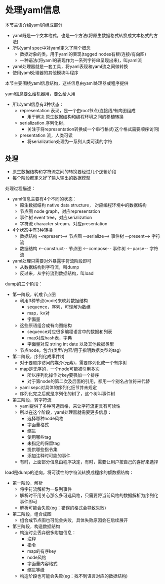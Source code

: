 # 处理yaml信息

本节主语介绍yaml的组成部分

- yaml既是一个文本格式，也是一个方法(将原生数据格式转换成文本格式的方法)
- 所以yaml spec中对yaml定义了两个概念
  - 数据对象的类，用于yaml的表现(tagged nodes有根/连接/有向图)
  - 一种语法(将yaml的表现作为一系列字符串呈现出来)，叫yaml流
- yaml处理器就是一套工具，将yaml表现和yaml流之间做转换
- 使用yaml处理器的其他模块叫程序

本节主要围绕yaml信息结构，这些信息由yaml处理器或程序提供

yaml信息要么给机器用，要么给人用
- 所以yaml信息有3种状态：
  - representation 表现，是一个由root节点/连接线/有向图组成
    - 用于解决 原生数据结构和编程环境之间的移植转换
  - serialization 序列化树，
    - 关注于将representation转换成一个串行格式(这个格式需要顺序访问)
  - presentation 流，人类可读
    - 将serialization处理为一系列人类可读的字符

## 处理

- 原生数据结构和字符流之间的转换要经过几个逻辑阶段
- 每个阶段都定义好了输入输出的数据模型

处理过程描述：
- yaml信息主要有4个不同的状态：
  - 原生数据结构 native data structure， 对应编程环境中的数据结构
  - 节点图 node graph，对应representation
  - 事件树 event tree，对应serialization
  - 字符流 character stream，对应presentation
- 4个状态中有3种转换
  - 数据结构 --represent--> 节点图 --serialize--> 事件树 --present--> 字符流
  - 数据结构 <--construct-- 节点图 <--compose--   事件树 <--parse--   字符流
- yaml处理只需要对外暴露字符流阶段即可
  - 从数据结构到字符流，叫dump
  - 反过来，从字符流到数据结构，叫load

dump的三个阶段：
- 第一阶段，转成节点图
  - 利用3种节点(node)来映射数据结构
    - sequence，序列，可理解为数组
    - map，kv对
    - 字面量
  - 这些原语组合成有向图结构
    - sequence对应很多编程语言中的数据和列表
    - map对应hash表，字典
    - 字面量对应 string int date 以及其他数据类型
  - 节点node，包含(类型/内容/用于指明数据类型的tag)
- 第二阶段，序列化成事件树
  - 对于要顺序访问的媒介(元素)，需要序列化成一个有序树
  - map是无序的，一个node可能被引用多次
    - 所以序列化操作对key要强加一个排序
    - 对于第node的第二次及后面的引用，都用一个别名占位符来代替
  - yaml sepc对具体的序列化细节并未规定
  - 序列化完之后就是序列化的树了，这个树叫事件树
- 第三阶段，转字符流
  - yaml提供了多种可选风格，来让字符流更具有可读性
  - 所以在这个阶段，yaml处理器就需要更多信息：
    - 选择哪种node风格
    - 字面量格式
    - 缩进
    - 使用哪些tag
    - 未指定的保留tag
    - 提供哪些指令集
    - 添加注释时可能的事件
  - 有时，上面部分信息由程序决定，有时，需要让用户按自己的喜好来选择

load是dump的逆向，将可读性的字符流转换成程序的额数据结构：
- 第一阶段，解析
  - 将字符流解析为一系列事件
  - 解析时不用关心那么多可选风格，只需要将当前风格的数据解析为序列化事件即可
  - 解析可能会失败(eg：错误的格式会导致失败)
- 第二阶段，组合成图
  - 组合成节点图也可能会失败，具体失败原因会在后续展开
- 第三阶段，构造数据结构
  - 构造时会丢弃很多附加信息：
    - 注释
    - 指令
    - map的有序key
    - node风格
    - 字面量内容格式
    - 缩进等级
  - 构造阶段也可能会失败(eg：找不到语言对应的数据结构)



